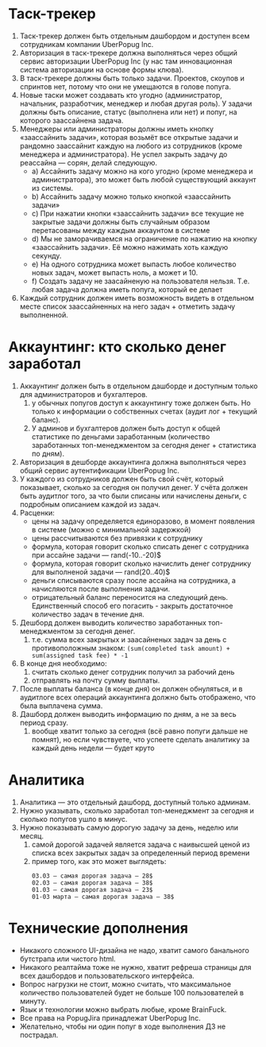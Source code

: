 # Таск-трекер

1) Таск-трекер должен быть отдельным дашбордом и доступен всем сотрудникам компании UberPopug Inc.
2) Авторизация в таск-трекере должна выполняться через общий сервис авторизации UberPopug Inc (у нас там инновационная система авторизации на основе формы клюва).
3) В таск-трекере должны быть только задачи. Проектов, скоупов и спринтов нет, потому что они не умещаются в голове попуга.
4) Новые таски может создавать кто угодно (администратор, начальник, разработчик, менеджер и любая другая роль). У задачи должны быть описание, статус (выполнена или нет) и попуг, на которого заассайнена задача.
5) Менеджеры или администраторы должны иметь кнопку «заассайнить задачи», которая возьмёт все открытые задачи и рандомно заассайнит каждую на любого из сотрудников (кроме менеджера и администратора). Не успел закрыть задачу до реассайна — сорян, делай следующую.
   * a) Ассайнить задачу можно на кого угодно (кроме менеджера и администратора), это может быть любой существующий аккаунт из системы.
   * b) Ассайнить задачу можно только кнопкой «заассайнить задачи»
   * c) При нажатии кнопки «заассайнить задачи» все текущие не закрытые задачи должны быть случайным образом перетасованы между каждым аккаунтом в системе
   * d) Мы не заморачиваемся на ограничение по нажатию на кнопку «заассайнить задачи». Её можно нажимать хоть каждую секунду.
   * e) На одного сотрудника может выпасть любое количество новых задач, может выпасть ноль, а может и 10.
   * f) Создать задачу не заасайненую на пользователя нельзя. Т.е. любая задача должна иметь попуга, который ее делает
6) Каждый сотрудник должен иметь возможность видеть в отдельном месте список заассайненных на него задач + отметить задачу выполненной.

# Аккаунтинг: кто сколько денег заработал

1) Аккаунтинг должен быть в отдельном дашборде и доступным только для администраторов и бухгалтеров. 
   1) у обычных попугов доступ к аккаунтингу тоже должен быть. Но только к информации о собственных счетах (аудит лог + текущий баланс). 
   2) У админов и бухгалтеров должен быть доступ к общей статистике по деньгами заработанным (количество заработанных топ-менеджментом за сегодня денег + статистика по дням).
2) Авторизация в дешборде аккаунтинга должна выполняться через общий сервис аутентификации UberPopug Inc.
3) У каждого из сотрудников должен быть свой счёт, который показывает, сколько за сегодня он получил денег. У счёта должен быть аудитлог того, за что были списаны или начислены деньги, с подробным описанием каждой из задач.
4) Расценки:
   * цены на задачу определяется единоразово, в момент появления в системе (можно с минимальной задержкой)
   * цены рассчитываются без привязки к сотруднику
   * формула, которая говорит сколько списать денег с сотрудника при ассайне задачи — rand(-10..-20)$
   * формула, которая говорит сколько начислить денег сотруднику для выполненой задачи — rand(20..40)$
   * деньги списываются сразу после ассайна на сотрудника, а начисляются после выполнения задачи.
   * отрицательный баланс переносится на следующий день. Единственный способ его погасить - закрыть достаточное количество задач в течение дня.
5) Дешборд должен выводить количество заработанных топ-менеджментом за сегодня денег. 
   1) т.е. сумма всех закрытых и заасайненых задач за день с противоположным знаком: 
   ``` (sum(completed task amount) + sum(assigned task fee) * -1 ```
6) В конце дня необходимо:
   1) считать сколько денег сотрудник получил за рабочий день
   2) отправлять на почту сумму выплаты.
7) После выплаты баланса (в конце дня) он должен обнуляться, и в аудитлоге всех операций аккаунтинга должно быть отображено, что была выплачена сумма.
8) Дашборд должен выводить информацию по дням, а не за весь период сразу. 
   1) вообще хватит только за сегодня (всё равно попуги дальше не помнят), но если чувствуете, что успеете сделать аналитику за каждый день недели — будет круто

# Аналитика

1. Аналитика — это отдельный дашборд, доступный только админам.
2. Нужно указывать, сколько заработал топ-менеджмент за сегодня и сколько попугов ушло в минус.
3. Нужно показывать самую дорогую задачу за день, неделю или месяц. 
   1. самой дорогой задачей является задача с наивысшей ценой из списка всех закрытых задач за определенный период времени
   2. пример того, как это может выглядеть:
      ```
      03.03 — самая дорогая задача — 28$
      02.03 — самая дорогая задача — 38$
      01.03 — самая дорогая задача — 23$
      01-03 марта — самая дорогая задача — 38$
      ```

# Технические дополнения

* Никакого сложного UI-дизайна не надо, хватит самого банального бутстрапа или чистого html.
* Никакого реалтайма тоже не нужно, хватит рефреша страницы для всех дашбордов и пользовательского интерфейса.
* Вопрос нагрузки не стоит, можно считать, что максимальное количество пользователей будет не больше 100 пользователей в минуту.
* Язык и технологии можно выбрать любые, кроме BrainFuck.
* Все права на PopugJira принадлежат UberPopug Inc.
* Желательно, чтобы ни один попуг в ходе выполнения ДЗ не пострадал.